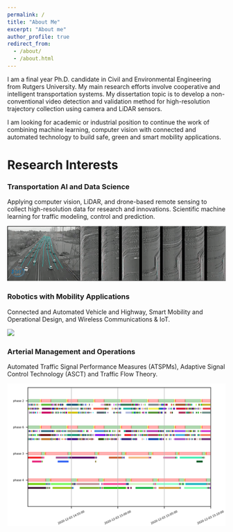 ```yaml
---
permalink: /
title: "About Me"
excerpt: "About me"
author_profile: true
redirect_from: 
  - /about/
  - /about.html
---
```


I am a final year Ph.D. candidate in Civil and Environmental Engineering from Rutgers University. My main research efforts involve cooperative and intelligent transportation systems. My dissertation topic is to develop a non-conventional video detection and validation method for high-resolution trajectory collection using camera and LiDAR sensors. 

I am looking for academic or industrial position to continue the work of combining machine learning, computer vision with connected and automated technology to build safe, green and smart mobility applications.

Research Interests
======
### Transportation AI and Data Science
Applying computer vision, LiDAR, and drone-based remote sensing to collect high-resolution data for research and innovations. Scientific machine learning for traffic modeling, control and prediction.

![](https://github.com/TeRyZh/Website/blob/main/images/Picture1.gif#center)


### Robotics with Mobility Applications
Connected and Automated Vehicle and Highway, Smart Mobility and Operational Design, and Wireless Communications & IoT.

<img src="https://github.com/TeRyZh/Website/blob/main/images/Detection%20and%20Tracking_small.png" />

### Arterial Management and Operations
Automated Traffic Signal Performance Measures (ATSPMs), Adaptive Signal Control Technology (ASCT) and Traffic Flow Theory. 

<img src="https://github.com/TeRyZh/Website/blob/main/images/RCD.png" /> 
